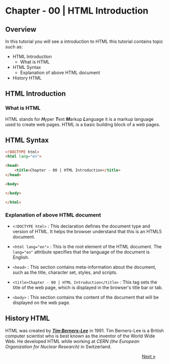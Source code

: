 # Chapter - 00 | HTML Introduction
## Overview

In this tutorial you will see a introduction to HTML this tutorial contains topic such as:

- HTML Introduction 
  - What is HTML
- HTML Syntax
  - Explanation of above HTML document 
- History HTML


## HTML Introduction
### What is HTML 

HTML stands for ***H***yper ***T***ext ***M***arkup ***L***anguage it is a markup language used to create web pages. HTML is a basic building block of a web pages.

## HTML Syntax

```html
<!DOCTYPE html>
<html lang="en">

<head>
    <title>Chapter - 00 | HTML Introduction</title>
</head>

<body>

</body>

</html>

```

### Explanation of above HTML document 

- `<!DOCTYPE html>` : This declaration defines the document type and version of HTML. It helps the browser understand that this is an HTML5 document.

- `<html lang="en">` : This is the root element of the HTML document. The `lang="en"` attribute specifies that the language of the document is English.

- `<head>` : This section contains meta-information about the document, such as the title, character set, styles, and scripts.

- `<title>Chapter - 00 | HTML Introduction</title>` : This tag sets the title of the web page, which is displayed in the browser's title bar or tab.

- `<body>` : This section contains the content of the document that will be displayed on the web page.

## History HTML

HTML was created by ***[Tim Berners-Lee](https://en.wikipedia.org/wiki/Tim_Berners-Lee)*** in 1991. Tim Berners-Lee is a British computer scientist who is best known as the inventor of the World Wide Web. He developed HTML while working at *CERN (the European Organization for Nuclear Research)* in Switzerland.


&nbsp;&nbsp;&nbsp;&nbsp;&nbsp;&nbsp;&nbsp;&nbsp;&nbsp;&nbsp;&nbsp;&nbsp;&nbsp;&nbsp;&nbsp;&nbsp;&nbsp;&nbsp;&nbsp;&nbsp;&nbsp;&nbsp;&nbsp;&nbsp;&nbsp;&nbsp;&nbsp;&nbsp;&nbsp;&nbsp;&nbsp;&nbsp;&nbsp;&nbsp;&nbsp;&nbsp;&nbsp;&nbsp;&nbsp;&nbsp;&nbsp;&nbsp;&nbsp;&nbsp;&nbsp;&nbsp;&nbsp;&nbsp;&nbsp;&nbsp;&nbsp;&nbsp;&nbsp;&nbsp;&nbsp;&nbsp;&nbsp;&nbsp;&nbsp;&nbsp;&nbsp;&nbsp;&nbsp;&nbsp;&nbsp;&nbsp;&nbsp;&nbsp;&nbsp;&nbsp;&nbsp;&nbsp;&nbsp;&nbsp;&nbsp;&nbsp;&nbsp;&nbsp;&nbsp;&nbsp;&nbsp;&nbsp;&nbsp;&nbsp;&nbsp;&nbsp;&nbsp;&nbsp;&nbsp;&nbsp;&nbsp;&nbsp;&nbsp;&nbsp;&nbsp;&nbsp;&nbsp;&nbsp;&nbsp;&nbsp;&nbsp;&nbsp;&nbsp;&nbsp;&nbsp;&nbsp;&nbsp;&nbsp;&nbsp;&nbsp;[Next &raquo;](<"/Web Development/Front-End Development/HTML/Chapter-01 Get Started">)